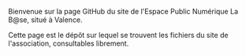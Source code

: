 Bienvenue sur la page GitHub du site de l'Espace Public Numérique La B@se, situé à Valence.

Cette page est le dépôt sur lequel se trouvent les fichiers du site de l'association, consultables librement.
